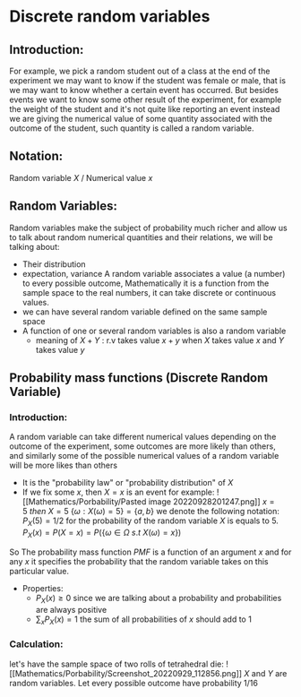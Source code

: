 # Discrete random variables

## Introduction:
For example, we pick a random student out of a class at the end of the experiment we may want to know if the student was female or male, that is we may want to know whether a certain event has occurred. But besides events we want to know some other result of the experiment, for example the weight of the student and it's not quite like reporting an event instead we are giving the numerical value of some quantity associated with the outcome of the student, such quantity is called a random variable.

## Notation:
Random variable $X$ / Numerical value $x$

## Random Variables:
Random variables make the subject of probability much richer and allow us to talk about random numerical quantities and their relations, we will be talking about:
 - Their distribution
 - expectation, variance
 A random  variable  associates a value (a number) to every possible outcome, Mathematically it is a function from the sample space to the real numbers, it can take discrete or continuous values.
 - we can have several random variable defined on the same sample space
 - A function of one or several random variables is also a random variable
	 - meaning of $X + Y$ : r.v takes value $x + y$ when $X$ takes value $x$ and $Y$ takes value $y$
 
## Probability mass functions (Discrete Random Variable)

### Introduction:
A random variable can take different numerical values depending on the outcome of the experiment, some outcomes are more likely than others, and similarly some of the possible numerical values of a random variable will be more likes than others
 - It is the "probability law" or "probability distribution" of $X$
 - If we fix some $x$, then $X = x$ is an event 
for example:
![[Mathematics/Porbability/Pasted image 20220928201247.png]]
$x = 5\ then \ X = 5$ 
$\{\omega:X(\omega)=5\} = \{a,b\}$
we denote the following notation:
$P_X(5) = 1/2$
for the probability of the random variable $X$ is equals to 5.
$P_X(x) = P(X=x) = P(\{\omega \in \Omega \ s.t \ X(\omega)=x\})$

So The probability mass function $PMF$ is a function of an argument $x$ and for any $x$ it specifies the probability that the random variable takes on this particular value.

- Properties:
	- $P_X(x) \geq 0$ 
	since we are talking about a probability and probabilities are always positive
	- $\sum_xP_X(x)=1$
	the sum of all probabilities of $x$ should add to 1

### Calculation:
let's have the sample space of two rolls of tetrahedral die:
![[Mathematics/Porbability/Screenshot_20220929_112856.png]]
$X$ and $Y$ are random variables. Let every possible outcome have probability 1/16